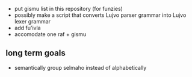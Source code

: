 - put gismu list in this repository (for funzies)
- possibly make a script that converts Lujvo parser grammar into Lujvo lexer grammar
- add fu'ivla
- accomodate one raf + gismu

## long term goals
- semantically group selmaho instead of alphabetically